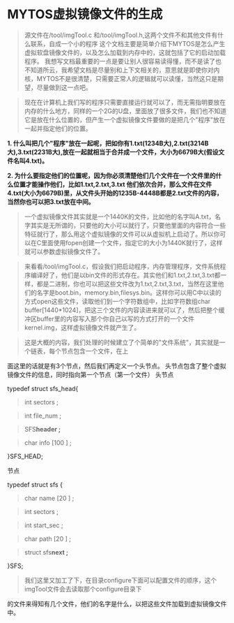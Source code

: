 # MYTOS虚拟镜像文件的生成 #

> 源文件在/tool/imgTool.c 和/tool/imgTool.h,这两个文件不和其他文件有什么联系，自成一个小的程序
> 这个文档主要是简单介绍下MYTOS是怎么产生虚拟软盘镜像文件的，以及怎么加载到内存中的，这就包括了它的启动加载程序。
> 我想写文档最重要的一点是要让别人很容易读得懂，而不是读了也不知道所云，我希望文档是尽量别和上下文相关的，意思就是即使你对内核，MYTOS不是很清楚，只需要正常人的逻辑就可以读懂，当然这只是期望，尽量做到这一点吧。

> 现在在计算机上我们写的程序只需要直接运行就可以了，而无需指明要放在内存的什么地方，同样的一个2G的U盘，里面放了很多文件，我们也不知道它是放在什么位置的，但产生一个虚拟镜像文件要做的是把几个"程序"放在一起并指定他们的位置。

**1. 什么叫把几个"程序"放在一起呢，把如你有1.txt(1234B大),2.txt(3214B大),3.txt(2231B大),放在一起就相当于合并成一个文件，大小为6679B大(假设文件名叫4.txt)。**

**2. 为什么要指定他们的位置呢，因为你必须清楚他们几个文件在一个文件里的什么位置才能操作他们，比如1.txt,2.txt,3.txt 他们依次合并，那么文件在文件4.txt(大小为6679B)里，从文件头开始的1235B-4448B都是2.txt文件的内容，当然你也可以把3.txt放在中间。**

> 一个虚拟镜像文件其实就是一个1440K的文件，比如他的名字叫A.txt，名字其实是无所谓的，只要他的大小可以就行了，只要他里面的内容符合一些特征就行了，那么用这个虚拟镜像的文件可以从虚拟机上启动了。所以你可以在C里面使用fopen创建一个文件，指定它的大小为1440K就行了，这样就可以参数虚拟镜像文件了。

> 来看看/tool/imgTool.c，假设我们把启动程序，内存管理程序，文件系统程序编译好了，他们是以bin文件的形式存在。其实他们和1.txt,2.txt,3.txt都一样，都是二进制，你也可以把这些文件改为1.txt,2.txt,3.txt，当然在这里他们的名字是boot.bin，memory.bin,filesys.bin。这样你可以用C中以读的方式open这些文件，读取他们到一个字符数组中，比如字符数组char buffer[1440\*1024]，把这三个文件的内容读进来就可以了，然后把整个缓冲区buffer里的内容写入那个你自己以写的方式打开的一个文件kernel.img，这样虚拟镜像文件就产生了。

> 这是大概的内容，我们处理的时候建立了个简单的"文件系统"，其实就是一个链表，每个节点包含一个文件，在上

面这里的话就是有3个节点，然后我们再定义一个头节点。
头节点包含了整个虚拟镜像文件的信息，同时指向第一个节点（第一个文件）
头节点

typedef struct sfs\_head{

> int sectors ;

> int file\_num ;

> SFS**header ;**

> char info [100 ] ;

}SFS\_HEAD;

节点

typedef struct sfs
{
> char name [20 ] ;

> int sectors ;

> int start\_sec ;

> char path [20 ] ;

> struct sfs**next ;**

}SFS;

> 我们这里又加工了下，在目录configure下面可以配置文件的顺序，这个imgTool文件会去读取那个configure目录下

的文件来得知有几个文件，他们的名字是什么，以把这些文件加载到虚拟镜像文件中。
